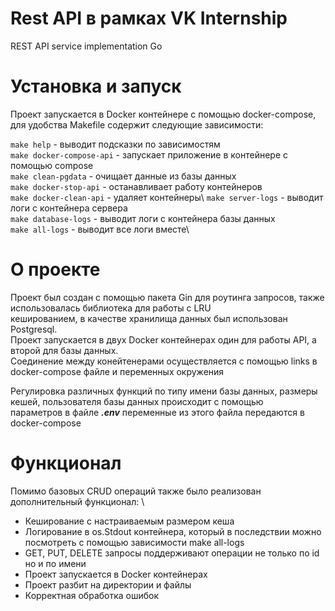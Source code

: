 # Rest API в рамках VK Internship
REST API service implementation Go

# Установка и запуск
Проект запускается в Docker контейнере с помощью docker-compose, для удобства Makefile содержит следующие зависимости:

`make help` - выводит подсказки по зависимостям \
`make docker-compose-api` - запускает приложение в контейнере с помощью compose \
`make clean-pgdata` - очищает данные из базы данных\
`make docker-stop-api` - останавливает работу контейнеров\
`make docker-clean-api` - удаляет контейнеры\ 
`make server-logs` - выводит логи с контейнера сервера\
`make database-logs` - выводит логи с контейнера базы данных\
`make all-logs` - выводит все логи вместе\

# О проекте
Проект был создан с помощью пакета Gin для роутинга запросов, также использовалась библиотека для работы с LRU \
кешированием, в качестве хранилища данных был использован Postgresql. \
Проект запускается в двух Docker контейнерах один для работы API, а второй для базы данных. \
Соединение между конейтенерами осуществляется с помощью links в docker-compose файле и переменных окружения

Регулировка различных функций по типу имени базы данных, размеры кешей, пользователя базы данных происходит с помощью \
параметров в файле ***.env*** переменные из этого файла передаются в docker-compose

# Функционал
Помимо базовых CRUD операций также было реализован дополнительный функционал: \
* Кеширование с настраиваемым размером кеша
* Логирование в os.Stdout контейнера, который в последствии можно посмотреть с помощью зависимости make all-logs
* GET, PUT, DELETE запросы поддерживают операции не только по id но и по имени
* Проект запускается в Docker контейнерах
* Проект разбит на директории и файлы
* Корректная обработка ошибок